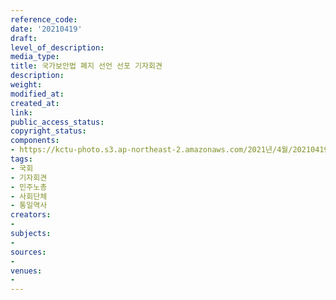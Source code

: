 ```yaml
---
reference_code: 
date: '20210419'
draft: 
level_of_description: 
media_type: 
title: 국가보안법 폐지 선언 선포 기자회견
description: 
weight: 
modified_at: 
created_at: 
link: 
public_access_status: 
copyright_status: 
components:
- https://kctu-photo.s3.ap-northeast-2.amazonaws.com/2021년/4월/20210419-국가보안법+폐지+선언+선포+기자회견_국회_기자회견_민주노총_사회단체_통일역사/_5D46738.jpg
tags:
- 국회
- 기자회견
- 민주노총
- 사회단체
- 통일역사
creators:
- 
subjects:
- 
sources:
- 
venues:
- 
---
```


